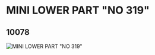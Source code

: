 # MINI LOWER PART "NO 319"
## 10078
![MINI LOWER PART "NO 319"](https://lc-www-live-s.legocdn.com/media/bricks/5/2/6000444.jpg)